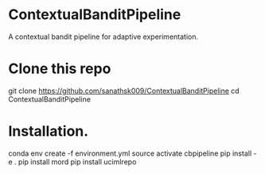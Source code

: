# ContextualBanditPipeline
A contextual bandit pipeline for adaptive experimentation.

# Clone this repo
git clone https://github.com/sanathsk009/ContextualBanditPipeline
cd ContextualBanditPipeline

# Installation.
conda env create -f environment.yml
source activate cbpipeline
pip install -e .
pip install mord
pip install ucimlrepo
